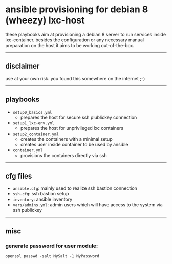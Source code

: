 # ansible provisioning for debian 8 (wheezy) lxc-host

these playbooks aim at provisioning a debian 8 server to run services inside lxc-container.
besides the configuration or any necessary manual preparation on the host it aims to be working out-of-the-box.

---

## disclaimer

use at your own risk. you found this somewhere on the internet ;-)

---

## playbooks

- ``setup0_basics.yml``
  - prepares the host for secure ssh plublickey connection
- ``setup1_lxc-env.yml``
  - prepares the host for unprivileged lxc containers
- ``setup2_container.yml``
  - creates the containers with a minimal setup
  - creates user inside container to be used by ansible
- ``container.yml``
  - provisions the containers directly via ssh

---

## cfg files

- ``ansible.cfg``: mainly used to realize ssh bastion connection
- ``ssh.cfg``: ssh bastion setup
- ``inventory``: ansible inventory
- ``vars/admins.yml``: admin users which will have access to the system via ssh publickey

---

## misc

### generate password for user module:
    openssl passwd -salt MySalt -1 MyPassword
